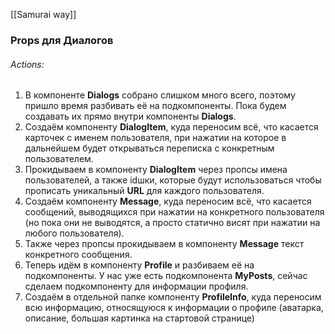 [[Samurai way]]
### Props для Диалогов
###### Actions:
1. В компоненте **Dialogs** собрано слишком много всего, поэтому пришло время разбивать её на подкомпоненты. Пока будем создавать их прямо внутри компоненты **Dialogs**.
2. Создаём компоненту **DialogItem**, куда переносим всё, что касается карточек с именем пользователя, при нажатии на которое в дальнейшем будет открываться переписка с конкретным пользователем.
3. Прокидываем в компоненту **DialogItem** через пропсы имена пользователей, а также idшки, которые будут использоваться чтобы прописать уникальный **URL** для каждого пользователя.
4. Создаём компоненту **Message**, куда переносим всё, что касается сообщений, выводящихся при нажатии на конкретного пользователя (но пока они не выводятся, а просто статично висят при нажатии на любого пользователя).
5. Также через пропсы прокидываем в компоненту **Message** текст конкретного сообщения.
6. Теперь идём в компоненту **Profile** и разбиваем её на подкомпоненты. У нас уже есть подкомпонента **MyPosts**, сейчас сделаем подкомпоненту для информации профиля.
7. Создаём в отдельной папке компоненту **ProfileInfo**, куда переносим всю информацию, относящуюся к информации о профиле (аватарка, описание, большая картинка на стартовой странице)